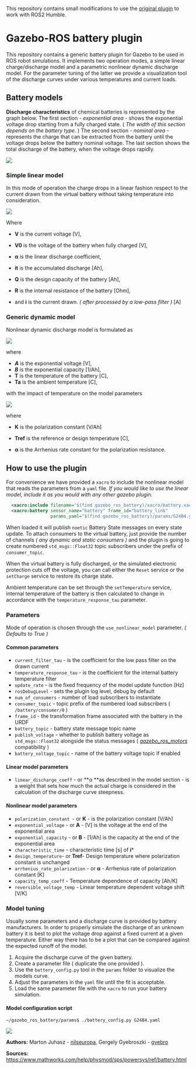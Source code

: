 This repository contains small modifications to use the [original plugin](https://github.com/nilseuropa/gazebo_ros_battery) to work
with ROS2 Humble.

# Gazebo-ROS battery plugin

This repository contains a generic battery plugin for Gazebo to be used in ROS robot simulations. It implements two operation modes, a simple linear charge/discharge model and a parametric nonlinear dynamic discharge model. For the parameter tuning of the latter we provide a visualization tool of the discharge curves under various temperatures and current loads.

## Battery models

**Discharge characteristics** of chemical batteries is represented by the graph below. The first section - *exponential area* - shows the exponential voltage drop starting from a fully charged state. ( *The width of this section depends on the battery type.* ) The second section - *nominal area* -  represents the charge that can be extracted from the battery until the voltage drops below the battery nominal voltage. The last section shows the total discharge of the battery, when the voltage drops rapidly.

![](doc/characteristics.png)



### Simple linear model

In this mode of operation the charge drops in a linear fashion respect to the current drawn from the virtual battery without taking temperature into consideration. 

![](doc/linear_model.png)

Where 

* **V** is the current voltage [V], 

* **V0** is the voltage of the battery when fully charged [V],
* **α** is the linear discharge coefficient,
* **it** is the accumulated discharge [Ah],
* **Q** is the design capacity of the battery [Ah],
* **R** is the internal resistance of the battery [Ohm],
* and **i** is the current drawn. *( after processed by a low-pass filter )* [A]



### Generic dynamic model

Nonlinear dynamic discharge model is formulated as

![](doc/generic_model.png)

where

* ***A*** is the exponential voltage [V],
* ***B*** is the exponential capacity [1/Ah],
* **T** is the temperature of the battery [C],
* **Ta** is the ambient temperature [C],

with the impact of temperature on the model parameters

![](doc/temp_effect.png)

where

* **K** is the polarization constant [V/Ah]

* **Tref** is the reference or design temperature [C],

* **α** is the Arrhenius rate constant for the polarization resistance.

  

## How to use the plugin

For convenience we have provided a `xacro` to include the nonlinear model that reads the parameters from a `yaml` file. _If you would like to use the linear model, include it as you would with any other gazebo plugin._

```xml
  <xacro:include filename="$(find gazebo_ros_battery)/xacro/battery.xacro"/>
  <xacro:battery sensor_name="battery" frame_id="battery_link" 
                 params_yaml="$(find gazebo_ros_battery)/params/G24B4.yaml"/>
```

When loaded it will publish `noetic` Battery State messages on every state update. To attach consumers to the virtual battery, just provide the number of channels *( any dynamic and static consumers )* and the plugin is going to create numbered `std_msgs::Float32` topic subscribers under the prefix of `consumer_topic`.

When the virtual battery is fully discharged, or the simulated electronic protection cuts off the voltage, you can call either the `Reset` service or the `setCharge` service to restore its charge state.

Ambient temperature can be set through the `setTemperature` service, internal temperature of the battery is then calculated to change in accordance with the `temperature_response_tau` parameter.

### Parameters

Mode of operation is chosen through the `use_nonlinear_model` parameter. *( Defaults to True )*

#### Common parameters

- `current_filter_tau` - is the coefficient for the low pass filter on the drawn current
- `temperature_response_tau` - is the coefficient for the internal battery temperature filter
- `update_rate` - is the fixed frequency of the model update function [Hz]
- `rosDebugLevel` - sets the plugin log level, debug by default
- `num_of_consumers` - number of load subscribers to instantiate
- `consumer_topic` - topic prefix of the numbered load subscribers ( `/battery/consumer/0` )
- `frame_id` - the transformation frame associated with the battery in the URDF
- `battery_topic` - battery state message topic name
- `publish_voltage` - whether to publish battery voltage as `std_msgs::Float32` alongside the status messages ( *[gazebo_ros_motors](https://github.com/nilseuropa/gazebo_ros_motors)* compatibility )
- `battery_voltage_topic` - name of the battery voltage topic if enabled

#### Linear model parameters

* `linear_discharge_coeff` - or **α **as described in the model section - is a weight that sets how much the actual charge is considered in the calculation of the discharge curve steepness.

#### Nonlinear model parameters

* `polarization_constant `- or **K** - is the polarization constant [V/Ah]
* `exponential_voltage` - or **A** - [V] is the voltage at the end of the exponential area
* `exponential_capacity` - or **B** - [1/Ah] is the capacity at the end of the exponential area
* `characteristic_time` - characteristic time [s] of **i***
* `design_temperature`- or **Tref**- Design temperature where polarization constant is unchanged
* `arrhenius_rate_polarization` - or **α** - Arrhenius rate of polarization constant [K]
* `capacity_temp_coeff` - Temperature dependence of capacity [Ah/K]
* `reversible_voltage_temp` - Linear temperature dependent voltage shift [V/K]

### Model tuning

Usually some parameters and a discharge curve is provided by battery manufacturers. In order to properly simulate the discharge of an unknown battery it is best to plot the voltage drop against a fixed current at a given temperature. Either way there has to be a plot that can be compared against the expected runoff of the model.

1. Acquire the discharge curve of the given battery.
2. Create a parameter file ( duplicate the one provided ).
3. Use the `battery_config.py` tool in the `params` folder to visualize the models curve.
4. Adjust the parameters in the `yaml` file until the fit is acceptable. 
5. Load the same parameter file with the `xacro` to run your battery simulation.

#### Model configuration script

`~/gazebo_ros_battery/params$ ./battery_config.py G24B4.yaml`

![](doc/config_tool.png)



**Authors:** Marton Juhasz - [nilseuropa](https://github.com/nilseuropa), Gergely Gyebroszki - [gyebro](https://github.com/gyebro)

**Sources:** https://www.mathworks.com/help/physmod/sps/powersys/ref/battery.html

